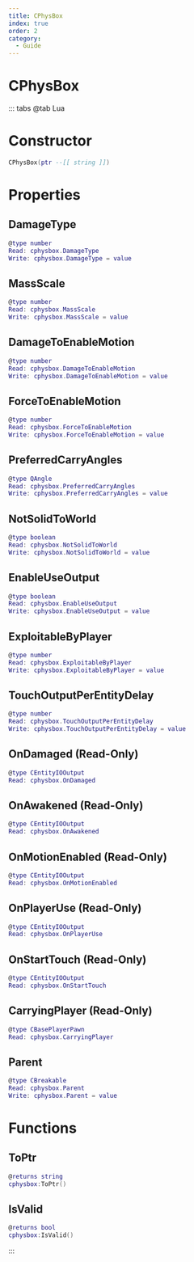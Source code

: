 ```yaml
---
title: CPhysBox
index: true
order: 2
category:
  - Guide
---
```


# CPhysBox

::: tabs
@tab Lua
# Constructor
```lua
CPhysBox(ptr --[[ string ]])
```
# Properties
## DamageType 
```lua
@type number
Read: cphysbox.DamageType
Write: cphysbox.DamageType = value
```
## MassScale 
```lua
@type number
Read: cphysbox.MassScale
Write: cphysbox.MassScale = value
```
## DamageToEnableMotion 
```lua
@type number
Read: cphysbox.DamageToEnableMotion
Write: cphysbox.DamageToEnableMotion = value
```
## ForceToEnableMotion 
```lua
@type number
Read: cphysbox.ForceToEnableMotion
Write: cphysbox.ForceToEnableMotion = value
```
## PreferredCarryAngles 
```lua
@type QAngle
Read: cphysbox.PreferredCarryAngles
Write: cphysbox.PreferredCarryAngles = value
```
## NotSolidToWorld 
```lua
@type boolean
Read: cphysbox.NotSolidToWorld
Write: cphysbox.NotSolidToWorld = value
```
## EnableUseOutput 
```lua
@type boolean
Read: cphysbox.EnableUseOutput
Write: cphysbox.EnableUseOutput = value
```
## ExploitableByPlayer 
```lua
@type number
Read: cphysbox.ExploitableByPlayer
Write: cphysbox.ExploitableByPlayer = value
```
## TouchOutputPerEntityDelay 
```lua
@type number
Read: cphysbox.TouchOutputPerEntityDelay
Write: cphysbox.TouchOutputPerEntityDelay = value
```
## OnDamaged (Read-Only)
```lua
@type CEntityIOOutput
Read: cphysbox.OnDamaged
```
## OnAwakened (Read-Only)
```lua
@type CEntityIOOutput
Read: cphysbox.OnAwakened
```
## OnMotionEnabled (Read-Only)
```lua
@type CEntityIOOutput
Read: cphysbox.OnMotionEnabled
```
## OnPlayerUse (Read-Only)
```lua
@type CEntityIOOutput
Read: cphysbox.OnPlayerUse
```
## OnStartTouch (Read-Only)
```lua
@type CEntityIOOutput
Read: cphysbox.OnStartTouch
```
## CarryingPlayer (Read-Only)
```lua
@type CBasePlayerPawn
Read: cphysbox.CarryingPlayer
```
## Parent 
```lua
@type CBreakable
Read: cphysbox.Parent
Write: cphysbox.Parent = value
```
# Functions
## ToPtr
```lua
@returns string
cphysbox:ToPtr()
```
## IsValid
```lua
@returns bool
cphysbox:IsValid()
```

:::